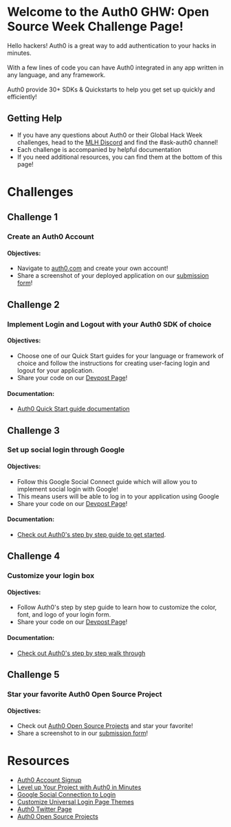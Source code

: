 # Welcome to the Auth0 GHW: Open Source Week Challenge Page!

Hello hackers! Auth0 is a great way to add authentication to your hacks in minutes. <br><br>
With a few lines of code you can have Auth0 integrated in any app written in any language, and any framework.  <br><br> 
Auth0 provide 30+ SDKs & Quickstarts to help you get set up quickly and efficiently!

## Getting Help 

* If you have any questions about Auth0 or their Global Hack Week challenges, head to the [MLH Discord](https://discord.mlh.io/) and find the #ask-auth0 channel!
* Each challenge is accompanied by helpful documentation
* If you need additional resources, you can find them at the bottom of this page! 


# Challenges

## Challenge 1
### Create an Auth0 Account

#### Objectives: 
* Navigate to [auth0.com](https://mlh.link/ghwos24-auth0-signup) and create your own account! 
* Share a screenshot of your deployed application on our [submission form](https://mlh.link/ghwform)!

## Challenge 2 
### Implement Login and Logout with your Auth0 SDK of choice

#### Objectives: 
* Choose one of our Quick Start guides for your language or framework of choice and follow the instructions for creating user-facing login and logout for your application.
* Share your code on our [Devpost Page](https://mlh.link/ghwdevpost)! 

#### Documentation: 
* [Auth0 Quick Start guide documentation](https://mlh.link/ghwos24-auth0-getstarted)

## Challenge 3 
### Set up social login through Google
#### Objectives: 
* Follow this Google Social Connect guide which will allow you to implement social login with Google!
* This means users will be able to log in to your application using Google
* Share your code on our [Devpost Page](https://mlh.link/ghwdevpost)! 


#### Documentation:
* [Check out Auth0's step by step guide to get started](https://mlh.link/ghwos24-auth0-googleconnect).

## Challenge 4 
### Customize your login box
#### Objectives: 
* Follow Auth0's step by step guide to learn how to customize the color, font, and logo of your login form.
* Share your code on our [Devpost Page](https://mlh.link/ghwdevpost)! 

#### Documentation:
* [Check out Auth0's step by step walk through](https://mlh.link/ghwos24-auth0-universal)

## Challenge 5
### Star your favorite Auth0 Open Source Project
#### Objectives: 
* Check out [Auth0 Open Source Projects](https://mlh.link/ghwos-auth0-opensource) and star your favorite! 
* Share a screenshot to in our [submission form](https://mlh.link/ghwform)!

# Resources
* [Auth0 Account Signup](https://mlh.link/ghwos24-auth0-signup)
* [Level up Your Project with Auth0 in Minutes](https://mlh.link/ghwos24-auth0-getstarted)
* [Google Social Connection to Login](https://mlh.link/ghwos24-auth0-googleconnect)
* [Customize Universal Login Page Themes](https://mlh.link/ghwos24-auth0-universal)
* [Auth0 Twitter Page](https://mlh.link/ghwos24-auth0-twitter)
* [Auth0 Open Source Projects](https://mlh.link/ghwos-auth0-opensource)
